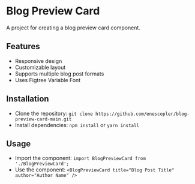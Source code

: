 # Blog Preview Card

A project for creating a blog preview card component.

## Features

* Responsive design
* Customizable layout
* Supports multiple blog post formats
* Uses Figtree Variable Font

## Installation

* Clone the repository: `git clone https://github.com/enescopler/blog-preview-card-main.git`
* Install dependencies: `npm install` or `yarn install`

## Usage

* Import the component: `import BlogPreviewCard from './BlogPreviewCard';`
* Use the component: `<BlogPreviewCard title="Blog Post Title" author="Author Name" />`